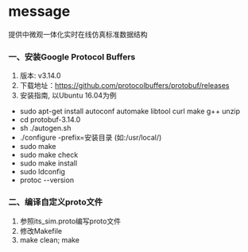 # message
提供中微观一体化实时在线仿真标准数据结构

### 一、安装Google Protocol Buffers
1. 版本: v3.14.0
2. 下载地址：https://github.com/protocolbuffers/protobuf/releases
3. 安装指南, 以Ubuntu 16.04为例
* sudo apt-get install autoconf automake libtool curl make g++ unzip
* cd protobuf-3.14.0
* sh ./autogen.sh
* ./configure -prefix=安装目录 (如:/usr/local/)
* sudo make
* sudo make check
* sudo make install
* sudo ldconfig
* protoc --version

### 二、编译自定义proto文件
1. 参照its_sim.proto编写proto文件
2. 修改Makefile
3. make clean; make

